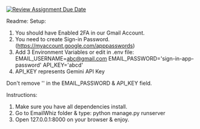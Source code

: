 [![Review Assignment Due Date](https://classroom.github.com/assets/deadline-readme-button-22041afd0340ce965d47ae6ef1cefeee28c7c493a6346c4f15d667ab976d596c.svg)](https://classroom.github.com/a/_U2QbDVP)


Readme:
Setup:
1. You should have Enabled 2FA in our Gmail Account.
2. You need to create Sign-in Password. (https://myaccount.google.com/apppasswords)
3. Add 3 Environment Variables or edit in .env file:
EMAIL_USERNAME=abc@gmail.com
EMAIL_PASSWORD='sign-in-app-password'
API_KEY='abcd'
4. API_KEY represents Gemini API Key

Don't remove '' in the EMAIL_PASSWORD & API_KEY field.

Instructions:
1. Make sure you have all dependencies install.
2. Go to EmailWhiz folder & type: python manage.py runserver
3. Open 127.0.0.1:8000 on your browser & enjoy.